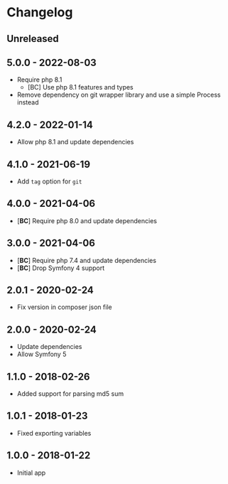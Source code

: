 # Changelog

<!-- There should always be "Unreleased" section at the beginning. -->

## Unreleased

## 5.0.0 - 2022-08-03
- Require php 8.1
  - [BC] Use php 8.1 features and types
- Remove dependency on git wrapper library and use a simple Process instead

## 4.2.0 - 2022-01-14
- Allow php 8.1 and update dependencies

## 4.1.0 - 2021-06-19
- Add `tag` option for `git`

## 4.0.0 - 2021-04-06
- [**BC**] Require php 8.0 and update dependencies

## 3.0.0 - 2021-04-06
- [**BC**] Require php 7.4 and update dependencies
- [**BC**] Drop Symfony 4 support

## 2.0.1 - 2020-02-24
- Fix version in composer json file

## 2.0.0 - 2020-02-24
- Update dependencies
- Allow Symfony 5

## 1.1.0 - 2018-02-26
- Added support for parsing md5 sum

## 1.0.1 - 2018-01-23
- Fixed exporting variables

## 1.0.0 - 2018-01-22
- Initial app
